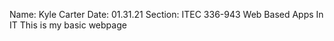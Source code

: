 <!DOCTYPE html>
Name: Kyle Carter
Date: 01.31.21
Section: ITEC 336-943 Web Based Apps In IT
This is my basic webpage
<html lang="en-US">
<head>
        <meta charset="utf-8">
        <title>Page Title</title>
</head>
<body>

</body>
</html>
